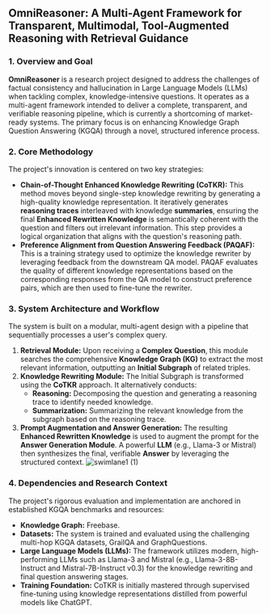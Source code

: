 ## OmniReasoner: A Multi-Agent Framework for Transparent, Multimodal, Tool-Augmented Reasoning with Retrieval Guidance

### 1. Overview and Goal

**OmniReasoner** is a research project designed to address the challenges of factual consistency and hallucination in Large Language Models ($\text{LLMs}$) when tackling complex, knowledge-intensive questions. It operates as a multi-agent framework intended to deliver a complete, transparent, and verifiable reasoning pipeline, which is currently a shortcoming of market-ready systems. The primary focus is on enhancing Knowledge Graph Question Answering ($\text{KGQA}$) through a novel, structured inference process.

### 2. Core Methodology

The project's innovation is centered on two key strategies:

* **Chain-of-Thought Enhanced Knowledge Rewriting ($\text{CoTKR}$):** This method moves beyond single-step knowledge rewriting by generating a high-quality knowledge representation. It iteratively generates **reasoning traces** interleaved with knowledge **summaries**, ensuring the final **Enhanced Rewritten Knowledge** is semantically coherent with the question and filters out irrelevant information. This step provides a logical organization that aligns with the question's reasoning path.
* **Preference Alignment from Question Answering Feedback ($\text{PAQAF}$):** This is a training strategy used to optimize the knowledge rewriter by leveraging feedback from the downstream $\text{QA}$ model. $\text{PAQAF}$ evaluates the quality of different knowledge representations based on the corresponding responses from the $\text{QA}$ model to construct preference pairs, which are then used to fine-tune the rewriter.

### 3. System Architecture and Workflow

The system is built on a modular, multi-agent design with a pipeline that sequentially processes a user's complex query.

1.  **Retrieval Module:** Upon receiving a **Complex Question**, this module searches the comprehensive **Knowledge Graph ($\text{KG}$)** to extract the most relevant information, outputting an **Initial Subgraph** of related triples.
2.  **Knowledge Rewriting Module:** The Initial Subgraph is transformed using the **CoTKR** approach. It alternatively conducts:
    * **Reasoning:** Decomposing the question and generating a reasoning trace to identify needed knowledge.
    * **Summarization:** Summarizing the relevant knowledge from the subgraph based on the reasoning trace.
3.  **Prompt Augmentation and Answer Generation:** The resulting **Enhanced Rewritten Knowledge** is used to augment the prompt for the **Answer Generation Module**. A powerful **LLM** (e.g., Llama-3 or Mistral) then synthesizes the final, verifiable **Answer** by leveraging the structured context.
![swimlane1 (1)](https://github.com/user-attachments/assets/1ddf46e0-c287-4e68-ad95-8f2906947feb)

### 4. Dependencies and Research Context

The project's rigorous evaluation and implementation are anchored in established $\text{KGQA}$ benchmarks and resources:

* **Knowledge Graph:** Freebase.
* **Datasets:** The system is trained and evaluated using the challenging multi-hop $\text{KGQA}$ datasets, $\text{GrailQA}$ and $\text{GraphQuestions}$.
* **Large Language Models (LLMs):** The framework utilizes modern, high-performing $\text{LLMs}$ such as $\text{Llama-3}$ and $\text{Mistral}$ (e.g., $\text{Llama-3-8B-Instruct}$ and $\text{Mistral-7B-Instruct v0.3}$) for the knowledge rewriting and final question answering stages.
* **Training Foundation:** $\text{CoTKR}$ is initially mastered through supervised fine-tuning using knowledge representations distilled from powerful models like $\text{ChatGPT}$.
